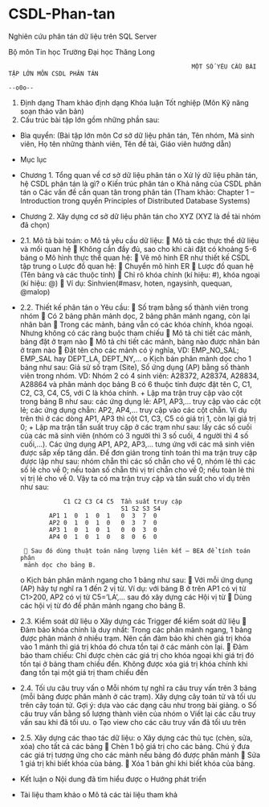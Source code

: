 # CSDL-Phan-tan
 Nghiên cứu phân tán dữ liệu trên SQL Server

Bộ môn Tin học Trường Đại học Thăng Long

                                                       MỘT SỐ YÊU CẦU BÀI TẬP LỚN MÔN CSDL PHÂN TÁN
                                                                          --o0o--
1. Định dạng
Tham khảo định dạng Khóa luận Tốt nghiệp (Môn Kỹ năng soạn thảo văn bản)
2. Cấu trúc bài tập lớn gồm những phần sau:
- Bìa quyển: (Bài tập lớn môn Cơ sở dữ liệu phân tán, Tên nhóm, Mã sinh viên, Họ
tên những thành viên, Tên đề tài, Giáo viên hướng dẫn)
- Mục lục
- Chương 1. Tổng quan về cơ sở dữ liệu phân tán
     o Xử lý dữ liệu phân tán, hệ CSDL phân tán là gì? 
     o Kiến trúc phân tán
     o Khả năng của CSDL phân tán
     o Các vấn đề cần quan tân trong phân tán
     (Tham khảo: Chapter 1 – Introduction trong quyển Principles of Distributed 
      Database Systems)
- Chương 2. Xây dựng cơ sở dữ liệu phân tán cho XYZ (XYZ là đề tài nhóm đã chọn)
- 2.1. Mô tả bài toán:
     o Mô tả yêu cầu dữ liệu: 
        Mô tả các thực thể dữ liệu và mối quan hệ
        Không cần đầy đủ, sao cho khi cài đặt có khoảng 5-6 bảng
     o Mô hình thực thể quan hệ:
        Vẽ mô hình ER như thiết kế CSDL tập trung
     o Lược đồ quan hệ: 
        Chuyển mô hình ER  Lược đồ quan hệ (Tên bảng và các thuộc tính)
        Chỉ rõ khóa chính (kí hiệu: #), khóa ngoại (kí hiệu: @)
        Ví dụ: Sinhvien(#masv, hoten, ngaysinh, quequan, @malop)
       
- 2.2. Thiết kế phân tán
     o Yêu cầu: 
        Số trạm bằng số thành viên trong nhóm
        Có 2 bảng phân mảnh dọc, 2 bảng phân mảnh ngang, còn lại nhân bản
        Trong các mảnh, bảng vẫn có các khóa chính, khóa ngoại. Nhưng 
       không có các ràng buộc tham chiếu
        Mô tả chi tiết các mảnh, bảng đặt ở trạm nào
        Mô tả chi tiết các mảnh, bảng nào được nhân bản ở trạm nào
        Đặt tên cho các mảnh có ý nghĩa, VD: EMP_NO_SAL; EMP_SAL hay 
       DEPT_LA, DEPT_NY,...
     o Kịch bản phân mảnh dọc cho 1 bảng như sau: 
       Giả sử số trạm (Site), Số ứng dụng (AP) bằng số thành viên trong nhóm. VD: 
       Nhóm 2 có 4 sinh viên: A28372, A28374, A28834, A28864 và phân mảnh 
       dọc bảng B có 6 thuộc tính được đặt tên C, C1, C2, C3, C4, C5, với C là khóa 
       chính. 
      + Lập ma trận truy cập vào cột trong bảng B như sau: các ứng dụng lẻ:
      AP1, AP3,… truy cập vào các cột lẻ; các ứng dụng chẵn: AP2, AP4,… truy 
      cập vào các cột chẵn. Ví dụ trên thì ở các dòng AP1, AP3 thì cột C1, C3, C5 
      có giá trị 1, còn lại giá trị 0; 
      + Lập ma trận tần suất truy cập ở các trạm như sau: lấy các số cuối của 
      các mã sinh viên (nhóm có 3 người thì 3 số cuối, 4 người thì 4 số cuối,…). 
      Các ứng dụng AP1, AP2, AP3,… tưng ứng với các mã sinh viên được sắp xếp 
      tăng dần. Để đơn giản trong tính toán thì ma trận truy cập được lập như sau: 
      nhóm chẵn thì các số chẵn cho về 0, nhóm lẻ thì các số lẻ cho về 0; nếu toàn 
      số chẵn thì vị trí chẵn cho về 0; nếu toàn lẻ thì vị trị lẻ cho về 0. 
      Vậy ta có ma trận truy cập và tần suất cho ví dụ trên như sau:
              
                  C1 C2 C3 C4 C5  Tần suất truy cập
                                  S1 S2 S3 S4
              AP1 1  0  1  0  1   0  3  7  0
              AP2 0  1  0  1  0   0  3  7  0
              AP3 1  0  1  0  1   0  0  3  0
              AP4 0  1  0  1  0   8  0  6  0
              
        Sau đó dùng thuật toán năng lượng liên kết – BEA để tính toán phân 
       mảnh dọc cho bảng B.
     o Kịch bản phân mảnh ngang cho 1 bảng như sau:
        Với mỗi ứng dụng (AP) hãy tự nghĩ ra 1 đến 2 vị từ. Ví dụ: với bảng B 
       ở trên AP1 có vị từ C1>200, AP2 có vị từ C5=’LA’,… sau đó xây dựng 
       các Hội vị từ
        Dùng các hội vị từ đó để phân mảnh ngang cho bảng B.
       
- 2.3. Kiểm soát dữ liệu
     o Xây dựng các Trigger để kiểm soát dữ liệu
        Đảm bảo khóa chính là duy nhất: Trong các phân mảnh ngang, 1 bảng 
       được phân mảnh ở nhiều trạm. Nên cần đảm bảo khi chèn giá trị khóa 
       vào 1 mảnh thì giá trị khóa đó chưa tồn tại ở các mảnh còn lại. 
        Đảm bảo tham chiếu: Chỉ được chèn các giá trị cho khóa ngoại khi 
       giá trị đó tồn tại ở bảng tham chiếu đến. Không được xóa giá trị khóa 
       chính khi đang tồn tại một giá trị tham chiếu đến
       
- 2.4. Tối ưu câu truy vấn
     o Mỗi nhóm tự nghĩ ra câu truy vấn trên 3 bảng (mỗi bảng được phân mảnh ở
     các trạm). Xây dựng cây toán tử và tối ưu trên cây toán tử. Gợi ý: dựa vào các 
     dạng câu như trong bài giảng.
     o Số câu truy vấn bằng số lượng thành viên của nhóm
     o Viết lại các câu truy vấn sau khi đã tối ưu. 
     o Tạo view cho các câu truy vấn đã tối ưu trên
     
- 2.5. Xây dựng các thao tác dữ liệu:
     o Xây dựng các thủ tục (chèn, sửa, xóa) cho tất cả các bảng
       Chèn 1 bộ giá trị cho các bảng. Chú ý đưa các giá trị tương ứng cho các 
     mảnh nếu bảng đó được phân mảnh
       Sửa 1 giá trị khi biết khóa của bảng. 
       Xóa 1 bản ghi khi biết khóa của bảng.
- Kết luận
     o Nội dung đã tìm hiểu được
     o Hướng phát triển
- Tài liệu tham khảo
     o Mô tả các tài liệu tham khả
